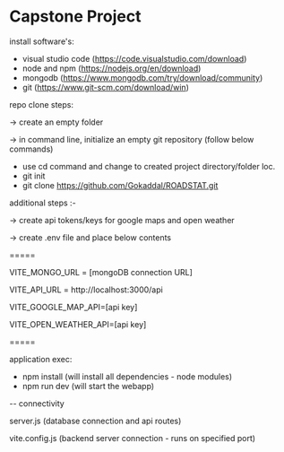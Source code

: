 # Capstone Project

install software's:

* visual studio code (https://code.visualstudio.com/download)
* node and npm (https://nodejs.org/en/download)
* mongodb (https://www.mongodb.com/try/download/community)
* git (https://www.git-scm.com/download/win)


repo clone steps:

-> create an empty folder

-> in command line, initialize an empty git repository (follow below commands)

- use cd command and change to created project directory/folder loc.
- git init
- git clone https://github.com/Gokaddal/ROADSTAT.git


additional steps :-

-> create api tokens/keys for google maps and open weather

-> create .env file and place below contents

=====

VITE_MONGO_URL = [mongoDB connection URL]

VITE_API_URL = http://localhost:3000/api

VITE_GOOGLE_MAP_API=[api key]

VITE_OPEN_WEATHER_API=[api key]

=====

application exec:

- npm install (will install all dependencies - node modules)
- npm run dev (will start the webapp)


-- connectivity

server.js (database connection and api routes)

vite.config.js (backend server connection - runs on specified port)
